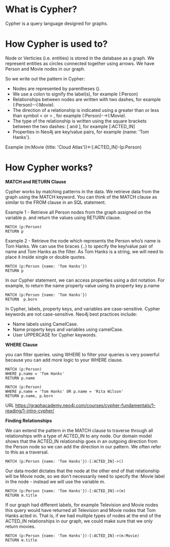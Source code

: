 # What is Cypher?

Cypher is a query language designed for graphs.

# How Cypher is used to?

Node or Verticies (i.e. entities) is stored in the database as a graph. We represent entities as circles connected together using arrows.
We have Person and Movie nodes in our graph.

So we write out the pattern in Cypher:
  - Nodes are represented by parentheses ().
  - We use a colon to signify the label(s), for example (:Person)
  - Relationships between nodes are written with two dashes, for example (:Person)--(:Movie).
  - The direction of a relationship is indicated using a greater than or less than symbol < or > , for example (:Person)-→(:Movie).
  - The type of the relationship is written using the square brackets between the two dashes: [ and ], for example [:ACTED_IN]
  - Properties in Neo4j are key/value pairs, for example {name: 'Tom Hanks'}.

Example 
(m:Movie {title: 'Cloud Atlas'})<-[:ACTED_IN]-(p:Person)

# How Cypher works?


**MATCH and RETURN Clause**

Cypher works by matching patterns in the data. We retrieve data from the graph using the MATCH keyword. You can think of the MATCH clause as similar to the FROM clause in an SQL statement.

Example 1 - Retrieve all Person nodes from the graph assigned on the variable p. and return the values using RETURN clause.
```
MATCH (p:Person)
RETURN p
```

Example 2 - Retrieve the node which represents the Person who’s name is Tom Hanks. We can use the braces {..} to specify the key/value pair of name and Tom Hanks as the filter. As Tom Hanks is a string, we will need to place it inside single or double quotes.
```
MATCH (p:Person {name: 'Tom Hanks'})
RETURN p
```

In our Cypher statement, we can access properties using a dot notation. For example, to return the name property value using its property key p.name

```
MATCH (p:Person {name: 'Tom Hanks'})
RETURN  p.born
```
In Cypher, labels, property keys, and variables are case-sensitive. Cypher keywords are not case-sensitive.
Neo4j best practices include:
  - Name labels using CamelCase.
  - Name property keys and variables using camelCase.
  - User UPPERCASE for Cypher keywords.

**WHERE Clause**

you can filter queries. using WHERE to filter your queries is very powerful because you can add more logic to your WHERE clause. 

```
MATCH (p:Person)
WHERE p.name = 'Tom Hanks'
RETURN p.name
```
```
MATCH (p:Person)
WHERE p.name = 'Tom Hanks' OR p.name = 'Rita Wilson'
RETURN p.name, p.born
```


URL 
https://graphacademy.neo4j.com/courses/cypher-fundamentals/1-reading/1-intro-cypher/

**Finding Relationships**

We can extend the pattern in the MATCH clause to traverse through all relationships with a type of ACTED_IN to any node. Our domain model shows that the ACTED_IN relationship goes in an outgoing direction from the Person node so we can add the direction in our pattern. We often refer to this as a traversal.

```
MATCH (p:Person {name: 'Tom Hanks'})-[:ACTED_IN]->()
```

Our data model dictates that the node at the other end of that relationship will be Movie node, so we don’t necessarily need to specify the :Movie label in the node - instead we will use the variable m.

```
MATCH (p:Person {name: 'Tom Hanks'})-[:ACTED_IN]->(m)
RETURN m.title
```

If our graph had different labels, for example Television and Movie nodes this query would have returned all Television and Movie nodes that Tom Hanks acted in. That is, if we had multiple types of nodes at the end of the ACTED_IN relationships in our graph, we could make sure that we only return movies.

```
MATCH (p:Person {name: 'Tom Hanks'})-[:ACTED_IN]->(m:Movie)
RETURN m.title
```





